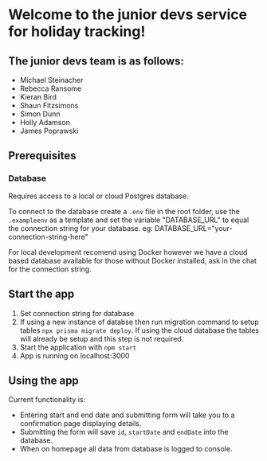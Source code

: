# Welcome to the junior devs service for holiday tracking! 
## The junior devs team is as follows:
* Michael Steinacher
* Rebecca Ransome
* Kieran Bird
* Shaun Fitzsimons
* Simon Dunn
* Holly Adamson
* James Poprawski


## Prerequisites
### Database
Requires access to a local or cloud Postgres database.

To connect to the database create a `.env` file in the root folder, use the `.exampleenv` as a template and set the variable "DATABASE_URL" to equal the connection string for your database. 
eg: DATABASE_URL="your-connection-string-here"

For local development recomend using Docker however we have a cloud based database available for those without Docker installed, ask in the chat for the connection string. 


## Start the app
1. Set connection string for database
2. If using a new instance of databse then run  migration command to setup tables `npx prisma migrate deploy`. If using the cloud database the tables will already be setup and this step is not required. 
3. Start the application with `npm start`
4. App is running on localhost:3000

## Using the app
Current functionality is:
* Entering start and end date and submitting form will take you to a confirmation page displaying details.
* Submitting the form will save `id`, `startDate` and `endDate` into the database.
* When on homepage all data from database is logged to console.